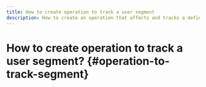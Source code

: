 ```yaml
---
title: How to create operation to track a user segment
description: How to create an operation that affects and tracks a defined segment of users.
---
```


# How to create operation to track a user segment? {#operation-to-track-segment}
